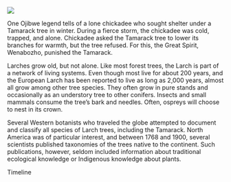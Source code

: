 <a href="https://www.juncture-digital.org"><img src="https://juncture-digital.github.io/juncture/static/images/ve-button.png"></a>

<param ve-config 
       title="What We Know Now: Tracing the Tamarack"
       source-image="https://upload.wikimedia.org/wikipedia/commons/4/4b/Crowns_of_Siberian_larch_in_winter.jpg"
       banner="https://upload.wikimedia.org/wikipedia/commons/4/4b/Crowns_of_Siberian_larch_in_winter.jpg" 
       height=100
       author="Hannah Hardenbergh"
       layout="vertical">

One Ojibwe legend tells of a lone chickadee who sought shelter under a Tamarack tree in winter. During a fierce storm, the chickadee was cold, trapped, and alone. Chickadee asked the Tamarack tree to lower its branches for warmth, but the tree refused. For this, the Great Spirit, Wenabozho, punished the Tamarack.
<param ve-image
src="wc:Larix_sibirica_with_golden_foliage.jpg"
caption="Tamarack Tree needles turn a golden yellow in autumn."
fit="contain">

Larches grow old, but not alone. Like most forest trees, the Larch is part of a network of living systems. Even though most live for about 200 years, and the European Larch has been reported to live as long as 2,000 years, almost all grow among other tree species. They often grow in pure stands and occasionally as an understory tree to other conifers. Insects and small mammals consume the tree’s bark and needles. Often, ospreys will choose to nest in its crown.
<param ve-compare
src="wc:Larix_sibirica_-_Siperianlehtikuusi,_Sibirisk_l%C3%A4rk,_Siberian_larch_IMG_9213_C.JPG"
caption="Swipe across images to view the conditions of the European Larch in winter and in summer.">
<param ve-compare
src="wc:Larix_decidua_Modrzew_europejski_2023-06-25_01.jpg">

Several Western botanists who traveled the globe attempted to document and classify all species of Larch trees, including the Tamarack. North America was of particular interest, and between 1768 and 1900, several scientists published taxonomies of the trees native to the continent. Such publications, however, seldom included information about traditional ecological knowledge or Indigenous knowledge about plants.
<param ve-iframe
src="https://archive.org/details/northamericansyl03mich/page/n6/mode/1up?view=theater">

Timeline 
<param ve-iframe
	   src="https://cdn.knightlab.com/libs/timeline3/latest/embed/index.html?source=v2%3A2PACX-1vTToMTXBKGqbG9yzTEhIuMnFXWi2Sgk78_AIqospNQYmOVZ8XpRc8-Px6QqfB1zMccbs0Nxr-OeKJ4-&font=Default&lang=en&initial_zoom=2&width=100%25&height=650">







